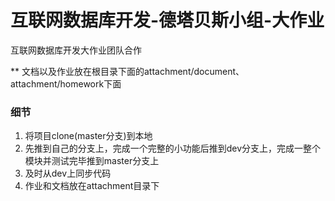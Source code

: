 # 互联网数据库开发-德塔贝斯小组-大作业
互联网数据库开发大作业团队合作

** 文档以及作业放在根目录下面的attachment/document、attachment/homework下面

### 细节

1. 将项目clone(master分支)到本地
2. 先推到自己的分支上，完成一个完整的小功能后推到dev分支上，完成一整个模块并测试完毕推到master分支上
3. 及时从dev上同步代码
4. 作业和文档放在attachment目录下
